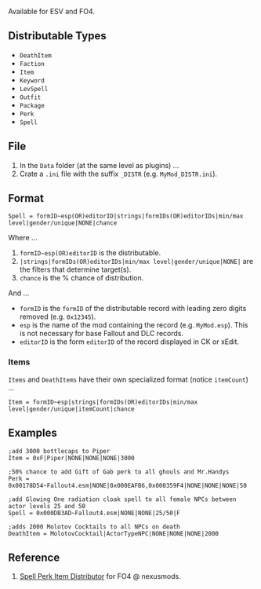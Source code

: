 
Available for ESV and FO4.

## Distributable Types

- `DeathItem`
- `Faction`
- `Item`
- `Keyword`
- `LevSpell`
- `Outfit`
- `Package`
- `Perk`
- `Spell`

## File

1. In the `Data` folder (at the same level as plugins) ...
2. Crate a `.ini` file with the suffix `_DISTR` (e.g. `MyMod_DISTR.ini`).

## Format

```
Spell = formID~esp(OR)editorID|strings|formIDs(OR)editorIDs|min/max level|gender/unique|NONE|chance
```

Where ...

1. `formID~esp(OR)editorID` is the distributable.
2. `|strings|formIDs(OR)editorIDs|min/max level|gender/unique|NONE|` are the filters that determine target(s).
3. `chance` is the % chance of distribution.

And ...

- `formID` is the `formID` of the distributable record with leading zero digits removed (e.g. `0x12345`).
- `esp` is the name of the mod containing the record (e.g. `MyMod.esp`). This is not necessary for base Fallout and DLC records.
- `editorID` is the form `editorID` of the record displayed in CK or xEdit.

### Items

`Items` and `DeathItems` have their own specialized format (notice `itemCount`) ...

```
Item = formID~esp|strings|formIDs(OR)editorIDs|min/max level|gender/unique|itemCount|chance
```

## Examples

```
﻿;add 3000 bottlecaps to Piper
Item = 0xF|Piper|NONE|NONE|NONE|3000 

;50% chance to add Gift of Gab perk to all ghouls and Mr.Handys
Perk = 0x00178D54~Fallout4.esm|NONE|0x000EAFB6,0x000359F4|NONE|NONE|NONE|50

;add Glowing One radiation cloak spell to all female NPCs between actor levels 25 and 50
Spell = 0x000DB3AD~Fallout4.esm|NONE|NONE|25/50|F 

;adds 2000 Molotov Cocktails to all NPCs on death
DeathItem = MolotovCocktail|ActorTypeNPC|NONE|NONE|NONE|2000
```

## Reference

1. [Spell Perk Item Distributor](https://www.nexusmods.com/fallout4/mods/48365) for FO4 @ nexusmods.
